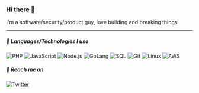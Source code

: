 ### Hi there 👋
I'm a software/security/product guy, love building and breaking things

-----
##### 🔭 Languages/Technologies I use

![PHP](https://img.shields.io/badge/-PHP-000000?style=flat&logo=php)
![JavaScript](https://img.shields.io/badge/-JavaScript-000000?style=flat&logo=javascript)
![Node.js](https://img.shields.io/badge/-Node.js-222222?style=flat&logo=node.js&logoColor=339933)
![GoLang](https://img.shields.io/badge/-GO-000000?style=flat&logo=go)
![SQL](https://img.shields.io/badge/-SQL-000000?style=flat&logo=postgresql)
![Git](https://img.shields.io/badge/-Git-222222?style=flat&logo=git&logoColor=F05032)
![Linux](https://img.shields.io/badge/-Linux-222222?style=flat&logo=linux&logoColor=FCC624)
![AWS](https://img.shields.io/badge/-AWS-222222?style=flat&logo=amazon-aws&logoColor=61DAFB)


##### 💬 Reach me on 
[![Twitter](https://img.shields.io/badge/twitter--net_code-%231FA1F1?style=flat&logo=twitter&logoColor=white)](https://twitter.com/net_code)

<!--
**netcode/netcode** is a ✨ _special_ ✨ repository because its `README.md` (this file) appears on your GitHub profile.

Here are some ideas to get you started:

- 🔭 I’m currently working on ...
- 🌱 I’m currently learning ...
- 👯 I’m looking to collaborate on ...
- 🤔 I’m looking for help with ...
- 💬 Ask me about ...
- 📫 How to reach me: ...
- 😄 Pronouns: ...
- ⚡ Fun fact: ...
-->
